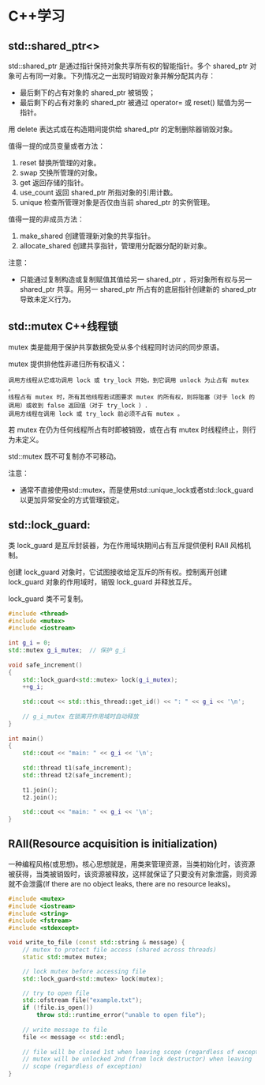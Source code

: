 # C++学习

## std::shared_ptr<>
std::shared_ptr 是通过指针保持对象共享所有权的智能指针。多个 shared_ptr 对象可占有同一对象。下列情况之一出现时销毁对象并解分配其内存：

  * 最后剩下的占有对象的 shared_ptr 被销毁；
  * 最后剩下的占有对象的 shared_ptr 被通过 operator= 或 reset() 赋值为另一指针。 

用 delete 表达式或在构造期间提供给 shared_ptr 的定制删除器销毁对象。

值得一提的成员变量或者方法：
  1. reset 替换所管理的对象。
  2. swap 交换所管理的对象。
  3. get 返回存储的指针。
  4. use_count  返回 shared_ptr 所指对象的引用计数。
  5. unique 检查所管理对象是否仅由当前 shared_ptr 的实例管理。

值得一提的非成员方法：
  1. make_shared 创建管理新对象的共享指针。
  2. allocate_shared 创建共享指针，管理用分配器分配的新对象。 

注意：
  * 只能通过复制构造或复制赋值其值给另一 shared_ptr ，将对象所有权与另一 shared_ptr 共享。用另一 shared_ptr 所占有的底层指针创建新的 shared_ptr 导致未定义行为。 
 

## std::mutex C++线程锁

mutex 类是能用于保护共享数据免受从多个线程同时访问的同步原语。

mutex 提供排他性非递归所有权语义：

    调用方线程从它成功调用 lock 或 try_lock 开始，到它调用 unlock 为止占有 mutex 。
    线程占有 mutex 时，所有其他线程若试图要求 mutex 的所有权，则将阻塞（对于 lock 的调用）或收到 false 返回值（对于 try_lock ）.
    调用方线程在调用 lock 或 try_lock 前必须不占有 mutex 。 

若 mutex 在仍为任何线程所占有时即被销毁，或在占有 mutex 时线程终止，则行为未定义。

std::mutex 既不可复制亦不可移动。 

注意：
  * 通常不直接使用std::mutex，而是使用std::unique_lock或者std::lock_guard以更加异常安全的方式管理锁定。

## std::lock_guard:

  类 lock_guard 是互斥封装器，为在作用域块期间占有互斥提供便利 RAII 风格机制。

  创建 lock_guard 对象时，它试图接收给定互斥的所有权。控制离开创建 lock_guard 对象的作用域时，销毁 lock_guard 并释放互斥。

  lock_guard 类不可复制。 

```cpp
#include <thread>
#include <mutex>
#include <iostream>
 
int g_i = 0;
std::mutex g_i_mutex;  // 保护 g_i
 
void safe_increment()
{
    std::lock_guard<std::mutex> lock(g_i_mutex);
    ++g_i;
 
    std::cout << std::this_thread::get_id() << ": " << g_i << '\n';
 
    // g_i_mutex 在锁离开作用域时自动释放
}
 
int main()
{
    std::cout << "main: " << g_i << '\n';
 
    std::thread t1(safe_increment);
    std::thread t2(safe_increment);
 
    t1.join();
    t2.join();
 
    std::cout << "main: " << g_i << '\n';
}
```


## RAII(Resource acquisition is initialization)

一种编程风格(或思想)。核心思想就是，用类来管理资源，当类初始化时，该资源被获得，当类被销毁时，该资源被释放，这样就保证了只要没有对象泄露，则资源就不会泄露(If there are no object leaks, there are no resource leaks)。

```cpp
#include <mutex>
#include <iostream>
#include <string> 
#include <fstream>
#include <stdexcept>

void write_to_file (const std::string & message) {
    // mutex to protect file access (shared across threads)
    static std::mutex mutex;

    // lock mutex before accessing file
    std::lock_guard<std::mutex> lock(mutex);

    // try to open file
    std::ofstream file("example.txt");
    if (!file.is_open())
        throw std::runtime_error("unable to open file");
    
    // write message to file
    file << message << std::endl;
    
    // file will be closed 1st when leaving scope (regardless of exception)
    // mutex will be unlocked 2nd (from lock destructor) when leaving
    // scope (regardless of exception)
}

```